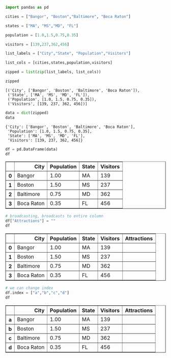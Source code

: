

```python
import pandas as pd
```


```python
cities = ["Bangor", "Boston","Baltimore", "Boca Raton"]
```


```python
states = ["MA", "MS","MD", "FL"]
```


```python
population = [1.0,1.5,0.75,0.35]
```


```python
visitors = [139,237,362,456]
```


```python
list_labels = ["City","State", "Population","Visitors"]
```


```python
list_cols = [cities,states,population,visitors]
```


```python
zipped = list(zip(list_labels, list_cols))
```


```python
zipped
```




    [('City', ['Bangor', 'Boston', 'Baltimore', 'Boca Raton']),
     ('State', ['MA', 'MS', 'MD', 'FL']),
     ('Population', [1.0, 1.5, 0.75, 0.35]),
     ('Visitors', [139, 237, 362, 456])]




```python
data = dict(zipped)
data
```




    {'City': ['Bangor', 'Boston', 'Baltimore', 'Boca Raton'],
     'Population': [1.0, 1.5, 0.75, 0.35],
     'State': ['MA', 'MS', 'MD', 'FL'],
     'Visitors': [139, 237, 362, 456]}




```python
df = pd.DataFrame(data)
df
```




<div>
<table border="1" class="dataframe">
  <thead>
    <tr style="text-align: right;">
      <th></th>
      <th>City</th>
      <th>Population</th>
      <th>State</th>
      <th>Visitors</th>
    </tr>
  </thead>
  <tbody>
    <tr>
      <th>0</th>
      <td>Bangor</td>
      <td>1.00</td>
      <td>MA</td>
      <td>139</td>
    </tr>
    <tr>
      <th>1</th>
      <td>Boston</td>
      <td>1.50</td>
      <td>MS</td>
      <td>237</td>
    </tr>
    <tr>
      <th>2</th>
      <td>Baltimore</td>
      <td>0.75</td>
      <td>MD</td>
      <td>362</td>
    </tr>
    <tr>
      <th>3</th>
      <td>Boca Raton</td>
      <td>0.35</td>
      <td>FL</td>
      <td>456</td>
    </tr>
  </tbody>
</table>
</div>




```python
# broadcasting, broadcasts to entire column
df["Attractions"] = ""
df
```




<div>
<table border="1" class="dataframe">
  <thead>
    <tr style="text-align: right;">
      <th></th>
      <th>City</th>
      <th>Population</th>
      <th>State</th>
      <th>Visitors</th>
      <th>Attractions</th>
    </tr>
  </thead>
  <tbody>
    <tr>
      <th>0</th>
      <td>Bangor</td>
      <td>1.00</td>
      <td>MA</td>
      <td>139</td>
      <td></td>
    </tr>
    <tr>
      <th>1</th>
      <td>Boston</td>
      <td>1.50</td>
      <td>MS</td>
      <td>237</td>
      <td></td>
    </tr>
    <tr>
      <th>2</th>
      <td>Baltimore</td>
      <td>0.75</td>
      <td>MD</td>
      <td>362</td>
      <td></td>
    </tr>
    <tr>
      <th>3</th>
      <td>Boca Raton</td>
      <td>0.35</td>
      <td>FL</td>
      <td>456</td>
      <td></td>
    </tr>
  </tbody>
</table>
</div>




```python
# we can change index
df.index = ["a","b","c","d"]
df
```




<div>
<table border="1" class="dataframe">
  <thead>
    <tr style="text-align: right;">
      <th></th>
      <th>City</th>
      <th>Population</th>
      <th>State</th>
      <th>Visitors</th>
      <th>Attractions</th>
    </tr>
  </thead>
  <tbody>
    <tr>
      <th>a</th>
      <td>Bangor</td>
      <td>1.00</td>
      <td>MA</td>
      <td>139</td>
      <td></td>
    </tr>
    <tr>
      <th>b</th>
      <td>Boston</td>
      <td>1.50</td>
      <td>MS</td>
      <td>237</td>
      <td></td>
    </tr>
    <tr>
      <th>c</th>
      <td>Baltimore</td>
      <td>0.75</td>
      <td>MD</td>
      <td>362</td>
      <td></td>
    </tr>
    <tr>
      <th>d</th>
      <td>Boca Raton</td>
      <td>0.35</td>
      <td>FL</td>
      <td>456</td>
      <td></td>
    </tr>
  </tbody>
</table>
</div>




```python

```
